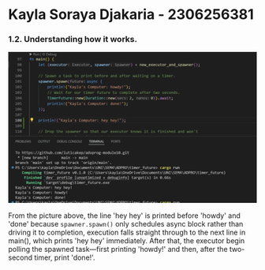 # Kayla Soraya Djakaria - 2306256381

### 1.2. Understanding how it works.
![Timer Diagram](/images/image.png)

From the picture above, the line 'hey hey' is printed before 'howdy' and 'done' because `spawner.spawn()` only schedules async block rather than driving it to completion, execution falls straight through to the next line in main(), which prints 'hey hey' immediately. After that, the executor begin polling the spawned task—first printing 'howdy!' and then, after the two-second timer, print 'done!'.